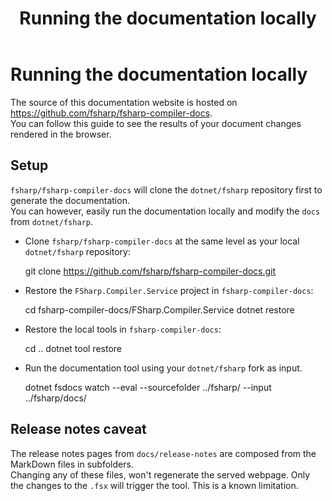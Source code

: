 ﻿---
title: Running the documentation locally
category: Compiler Internals
categoryindex: 200
index: 999
---
# Running the documentation locally

The source of this documentation website is hosted on https://github.com/fsharp/fsharp-compiler-docs.  
You can follow this guide to see the results of your document changes rendered in the browser.

## Setup

`fsharp/fsharp-compiler-docs` will clone the `dotnet/fsharp` repository first to generate the documentation.  
You can however, easily run the documentation locally and modify the `docs` from `dotnet/fsharp`.

* Clone `fsharp/fsharp-compiler-docs` at the same level as your local `dotnet/fsharp` repository:


    git clone https://github.com/fsharp/fsharp-compiler-docs.git


* Restore the `FSharp.Compiler.Service` project in `fsharp-compiler-docs`:


    cd fsharp-compiler-docs/FSharp.Compiler.Service
    dotnet restore


* Restore the local tools in `fsharp-compiler-docs`:


    cd ..
    dotnet tool restore


* Run the documentation tool using your `dotnet/fsharp` fork as input.


    dotnet fsdocs watch --eval --sourcefolder ../fsharp/ --input ../fsharp/docs/


## Release notes caveat

The release notes pages from `docs/release-notes` are composed from the MarkDown files in subfolders.  
Changing any of these files, won't regenerate the served webpage. Only the changes to the `.fsx` will trigger the tool. This is a known limitation.
